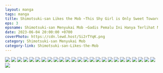 ```yaml
---
layout: manga
tags: manga
title: Shimotsuki-san Likes the Mob ~This Shy Girl is Only Sweet Towards Me~ - C3 ID Translation
eps: 3
epsname: Shimotsuki-san Menyukai Mob ~Gadis Pemalu Ini Hanya Terlihat Manis di Hadapanku~
date: 2023-06-04 20:00:00 +0700
coverPhoto: https://cdn.lewd.host/Si2rTYqK.png
category: Shimotsuki-san Menyukai Mob
category-link: Shimotsuki-san-Likes-the-Mob
---
```


![](https://cdn.lewd.host/hdccSxaf.png)
![](https://cdn.lewd.host/Ffdrk9gl.png)
![](https://cdn.lewd.host/3tveGVvO.png)
![](https://cdn.lewd.host/NMtWZ8eC.png)
![](https://cdn.lewd.host/Sr1IG1wQ.png)
![](https://cdn.lewd.host/dKvJZSsh.png)
![](https://cdn.lewd.host/eCeBh6pp.png)
![](https://cdn.lewd.host/7HIpObab.png)
![](https://cdn.lewd.host/z4qZgSim.png)
![](https://cdn.lewd.host/ZAbK27o5.png)
![](https://cdn.lewd.host/oDBSWUum.png)
![](https://cdn.lewd.host/IYYUGFHR.png)
![](https://cdn.lewd.host/o9jYtG60.png)
![](https://cdn.lewd.host/sahdnpaZ.png)
![](https://cdn.lewd.host/odN1OAsZ.png)
![](https://cdn.lewd.host/Edm8XE8O.png)
![](https://cdn.lewd.host/GqAlwpYO.png)
![](https://cdn.lewd.host/SiobQyLp.png)
![](https://cdn.lewd.host/AWFAbrqT.png)
![](https://cdn.lewd.host/o36UJeU2.png)
![](https://cdn.lewd.host/ijFFiHyI.png)
![](https://cdn.lewd.host/6GvWU6FE.png)
![](https://cdn.lewd.host/hSN0WrlR.png)
![](https://cdn.lewd.host/3dPQoXcL.png)
![](https://cdn.lewd.host/azsSHZOE.png)
![](https://cdn.lewd.host/7CqBuQj4.png)